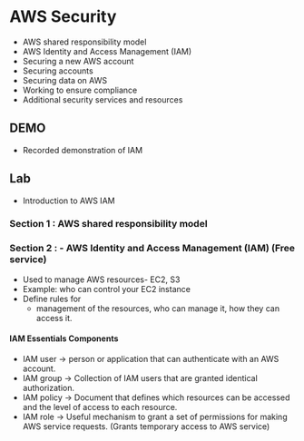 # AWS Security

- AWS shared responsibility model
- AWS Identity and Access Management (IAM)
- Securing a new AWS account
- Securing accounts
- Securing data on AWS
- Working to ensure compliance
- Additional security services and resources

## DEMO

- Recorded demonstration of IAM

## Lab

- Introduction to AWS IAM

### Section 1 : AWS shared responsibility model

### Section 2 : - AWS Identity and Access Management (IAM) (Free service)

- Used to manage AWS resources- EC2, S3
- Example: who can control your EC2 instance
- Define rules for
  - management of the resources, who can manage it, how they can access it.

#### IAM Essentials Components

- IAM user -> person or application that can authenticate with an AWS account.
- IAM group -> Collection of IAM users that are granted identical authorization.
- IAM policy -> Document that defines which resources can be accessed and the level of access to each resource.
- IAM role -> Useful mechanism to grant a set of permissions for making AWS service requests. (Grants temporary access to AWS service) 
